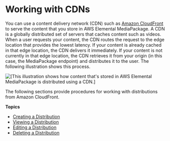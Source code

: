 # Working with CDNs<a name="cdns"></a>

You can use a content delivery network \(CDN\) such as [Amazon CloudFront](https://docs.aws.amazon.com/AmazonCloudFront/latest/DeveloperGuide/) to serve the content that you store in AWS Elemental MediaPackage\. A CDN is a globally distributed set of servers that caches content such as videos\. When a user requests your content, the CDN routes the request to the edge location that provides the lowest latency\. If your content is already cached in that edge location, the CDN delivers it immediately\. If your content is not currently in that edge location, the CDN retrieves it from your origin \(in this case, the MediaPackage endpoint\) and distributes it to the user\. The following illustration shows this process\.

![\[This illustration shows how content that's stored in AWS Elemental MediaPackage is distributed using a CDN.\]](http://docs.aws.amazon.com/mediapackage/latest/ug/images/cf_flow.png)

The following sections provide procedures for working with distributions from Amazon CloudFront\.

**Topics**
+ [Creating a Distribution](cdns-create.md)
+ [Viewing a Distribution](cdns-view.md)
+ [Editing a Distribution](cdns-edit.md)
+ [Deleting a Distribution](cdns-delete.md)